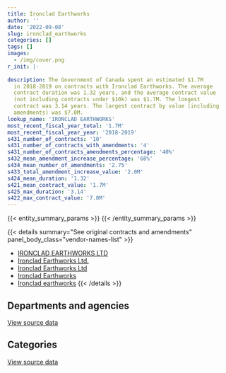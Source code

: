 ```yaml
---
title: Ironclad Earthworks
author: ''
date: '2022-09-08'
slug: ironclad_earthworks
categories: []
tags: []
images:
  - /img/cover.png
r_init: |-
  
description: The Government of Canada spent an estimated $1.7M
  in 2018-2019 on contracts with Ironclad Earthworks. The average
  contract duration was 1.32 years, and the average contract value
  (not including contracts under $10k) was $1.7M. The longest
  contract was 3.14 years. The largest contract by value (including
  amendments) was $7.0M.
lookup_name: 'IRONCLAD EARTHWORKS'
most_recent_fiscal_year_total: '1.7M'
most_recent_fiscal_year_year: '2018-2019'
s431_number_of_contracts: '10'
s431_number_of_contracts_with_amendments: '4'
s431_number_of_contracts_amendments_percentage: '40%'
s432_mean_amendment_increase_percentage: '68%'
s434_mean_number_of_amendments: '2.75'
s433_total_amendment_increase_value: '2.0M'
s424_mean_duration: '1.32'
s421_mean_contract_value: '1.7M'
s425_max_duration: '3.14'
s422_max_contract_value: '7.0M'
---
```


<script src="/rmarkdown-libs/htmlwidgets/htmlwidgets.js"></script>
<link href="/rmarkdown-libs/datatables-css/datatables-crosstalk.css" rel="stylesheet" />
<script src="/rmarkdown-libs/datatables-binding/datatables.js"></script>
<script src="/rmarkdown-libs/jquery/jquery-3.6.0.min.js"></script>
<link href="/rmarkdown-libs/dt-core-bootstrap/css/dataTables.bootstrap.min.css" rel="stylesheet" />
<link href="/rmarkdown-libs/dt-core-bootstrap/css/dataTables.bootstrap.extra.css" rel="stylesheet" />
<script src="/rmarkdown-libs/dt-core-bootstrap/js/jquery.dataTables.min.js"></script>
<script src="/rmarkdown-libs/dt-core-bootstrap/js/dataTables.bootstrap.min.js"></script>
<link href="/rmarkdown-libs/crosstalk/css/crosstalk.min.css" rel="stylesheet" />
<script src="/rmarkdown-libs/crosstalk/js/crosstalk.min.js"></script>
<script src="/rmarkdown-libs/htmlwidgets/htmlwidgets.js"></script>
<link href="/rmarkdown-libs/datatables-css/datatables-crosstalk.css" rel="stylesheet" />
<script src="/rmarkdown-libs/datatables-binding/datatables.js"></script>
<script src="/rmarkdown-libs/jquery/jquery-3.6.0.min.js"></script>
<link href="/rmarkdown-libs/dt-core-bootstrap/css/dataTables.bootstrap.min.css" rel="stylesheet" />
<link href="/rmarkdown-libs/dt-core-bootstrap/css/dataTables.bootstrap.extra.css" rel="stylesheet" />
<script src="/rmarkdown-libs/dt-core-bootstrap/js/jquery.dataTables.min.js"></script>
<script src="/rmarkdown-libs/dt-core-bootstrap/js/dataTables.bootstrap.min.js"></script>
<link href="/rmarkdown-libs/crosstalk/css/crosstalk.min.css" rel="stylesheet" />
<script src="/rmarkdown-libs/crosstalk/js/crosstalk.min.js"></script>

{{< entity_summary_params >}}
{{< /entity_summary_params >}}

{{< details summary="See original contracts and amendments" panel_body_class="vendor-names-list" >}}
- [IRONCLAD EARTHWORKS LTD](https://search.open.canada.ca/en/ct/?sort=contract_value_f%20desc&page=1&search_text=%22IRONCLAD%20EARTHWORKS%20LTD%22)
- [Ironclad Earthworks Ltd.](https://search.open.canada.ca/en/ct/?sort=contract_value_f%20desc&page=1&search_text=%22Ironclad%20Earthworks%20Ltd.%22)
- [Ironclad Earthworks Ltd](https://search.open.canada.ca/en/ct/?sort=contract_value_f%20desc&page=1&search_text=%22Ironclad%20Earthworks%20Ltd%22)
- [Ironclad Earthworks](https://search.open.canada.ca/en/ct/?sort=contract_value_f%20desc&page=1&search_text=%22Ironclad%20Earthworks%22)
- [Ironclad earthworks](https://search.open.canada.ca/en/ct/?sort=contract_value_f%20desc&page=1&search_text=%22Ironclad%20earthworks%22)
{{< /details >}}

## Departments and agencies

<div id="htmlwidget-1" style="width:100%;height:auto;" class="datatables html-widget"></div>
<script type="application/json" data-for="htmlwidget-1">{"x":{"style":"bootstrap","filter":"none","vertical":false,"data":[["<a href=\"/departments/dnd-mdn/\">National Defence<\/a>","<a href=\"/departments/pc/\">Parks Canada<\/a>","<a href=\"/departments/pwgsc-tpsgc/\">Public Services and Procurement Canada<\/a>"],[739753.52,2546443.3,2285126.22],[40236.79,1631973.96,null]],"container":"<table class=\"table table-striped table-hover row-border order-column display\">\n  <thead>\n    <tr>\n      <th>Department<\/th>\n      <th>2017-2018<\/th>\n      <th>2018-2019<\/th>\n    <\/tr>\n  <\/thead>\n<\/table>","options":{"order":[[2,"desc"]],"pageLength":10,"autoWidth":true,"columnDefs":[{"targets":1,"render":"function(data, type, row, meta) {\n    return type !== 'display' ? data : DTWidget.formatCurrency(data, \"$\", 2, 3, \",\", \".\", true, null);\n  }"},{"targets":2,"render":"function(data, type, row, meta) {\n    return type !== 'display' ? data : DTWidget.formatCurrency(data, \"$\", 2, 3, \",\", \".\", true, null);\n  }"},{"width":"16%","targets":[1,2]},{"className":"dt-right","targets":[1,2]}],"orderClasses":false}},"evals":["options.columnDefs.0.render","options.columnDefs.1.render"],"jsHooks":[]}</script>
<p class="text-right">
<a href="https://github.com/GoC-Spending/contracts-data/tree/main/data/out/vendors/ironclad_earthworks/summary_by_fiscal_year_by_department.csv" class="source-data-link btn btn-link">View source data</a>
</p>

## Categories

<div id="htmlwidget-2" style="width:100%;height:auto;" class="datatables html-widget"></div>
<script type="application/json" data-for="htmlwidget-2">{"x":{"style":"bootstrap","filter":"none","vertical":false,"data":[["<a href=\"/categories/facilities_and_construction/\">Facilities and construction<\/a>","<a href=\"/categories/office_management/\">Office management<\/a>","<a href=\"/categories/professional_services/\">Professional services<\/a>"],[3144228.98,111485.43,2315608.64],[1631973.96,null,40236.79]],"container":"<table class=\"table table-striped table-hover row-border order-column display\">\n  <thead>\n    <tr>\n      <th>Category<\/th>\n      <th>2017-2018<\/th>\n      <th>2018-2019<\/th>\n    <\/tr>\n  <\/thead>\n<\/table>","options":{"order":[[2,"desc"]],"dom":"t","pageLength":30,"autoWidth":true,"columnDefs":[{"targets":1,"render":"function(data, type, row, meta) {\n    return type !== 'display' ? data : DTWidget.formatCurrency(data, \"$\", 2, 3, \",\", \".\", true, null);\n  }"},{"targets":2,"render":"function(data, type, row, meta) {\n    return type !== 'display' ? data : DTWidget.formatCurrency(data, \"$\", 2, 3, \",\", \".\", true, null);\n  }"},{"width":"16%","targets":[1,2]},{"className":"dt-right","targets":[1,2]}],"orderClasses":false,"lengthMenu":[10,25,30,50,100]}},"evals":["options.columnDefs.0.render","options.columnDefs.1.render"],"jsHooks":[]}</script>
<p class="text-right">
<a href="https://github.com/GoC-Spending/contracts-data/tree/main/data/out/vendors/ironclad_earthworks/summary_by_fiscal_year_by_category.csv" class="source-data-link btn btn-link">View source data</a>
</p>
